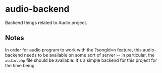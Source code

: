 # audio-backend
Backend things related to Audio project.

## Notes
In order for audio program to work with the ?songId=n feature, this audio-backend needs to be available on some sort of server -- in particular, the `audio.php` file should be available. It's a simple backend for this project for the time being.
